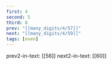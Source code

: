 ```yaml
---
first: 4
second: 5
third: 8
prev: "[[many_digits/4/57]]"
next: "[[many_digits/4/59]]"
tags: [even]
---
```

prev2-in-text: [[56]]
next2-in-text: [[60]]
